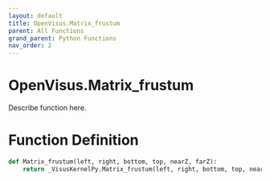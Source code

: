 ```yaml
---
layout: default
title: OpenVisus.Matrix_frustum
parent: All Functions
grand_parent: Python Functions
nav_order: 2
---
```


# OpenVisus.Matrix_frustum

Describe function here.

# Function Definition

```python
def Matrix_frustum(left, right, bottom, top, nearZ, farZ):
    return _VisusKernelPy.Matrix_frustum(left, right, bottom, top, nearZ, farZ)
```